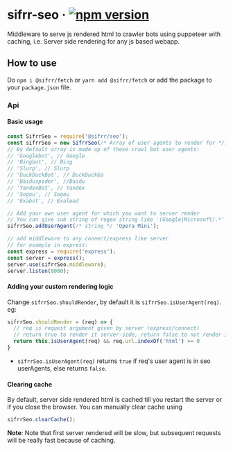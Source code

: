 # sifrr-seo · [![npm version](https://img.shields.io/npm/v/@sifrr/seo.svg)](https://www.npmjs.com/package/@sifrr/seo)

Middleware to serve js rendered html to crawler bots using puppeteer with caching, i.e. Server side rendering for any js based webapp.

## How to use

Do `npm i @sifrr/fetch` or `yarn add @sifrr/fetch` or add the package to your `package.json` file.

### Api

#### Basic usage

```js
const SifrrSeo = require('@sifrr/seo');
const sifrrSeo = new SifrrSeo(/* Array of user agents to render for */);
// By default array is made up of these crawl bot user agents:
// 'Googlebot', // Google
// 'Bingbot', // Bing
// 'Slurp', // Slurp
// 'DuckDuckBot', // DuckDuckGo
// 'Baiduspider', //Baidu
// 'YandexBot', // Yandex
// 'Sogou', // Sogou
// 'Exabot', // Exalead

// Add your own user agent for which you want to server render
// You can give sub string of regex string like '(Google|Microsoft).*'
sifrrSeo.addUserAgent(/* string */ 'Opera Mini');

// add middleware to any connect/express like server
// for example in express:
const express = require('express');
const server = express();
server.use(sifrrSeo.middleware);
server.listen(8080);
```

#### Adding your custom rendering logic

Change `sifrrSeo.shouldRender`, by default it is `sifrrSeo.isUserAgent(req)`. eg:

```js
sifrrSeo.shouldRender = (req) => {
  // req is request argument given by server (express/connect)
  // return true to render it server-side, return false to not render it.
  return this.isUserAgent(req) && req.url.indexOf('html') >= 0
}
```

- `sifrrSeo.isUserAgent(req)` returns `true` if req's user agent is in seo userAgents, else returns `false`.

#### Clearing cache

By default, server side rendered html is cached till you restart the server or if you close the browser. You can manually clear cache using

```js
sifrrSeo.clearCache();
```

__Note__: Note that first server rendered will be slow, but subsequent requests will be really fast because of caching.
